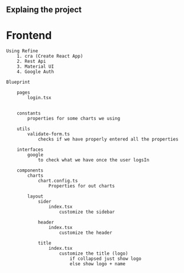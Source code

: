 ## Explaing the project

# Frontend

    Using Refine
        1. cra (Create React App)
        2. Rest Api
        3. Material UI
        4. Google Auth

    Blueprint

        pages
            login.tsx


        constants
            properties for some charts we using

        utils
            validate-form.ts
                checks if we have properly entered all the properties

        interfaces
            google
                to check what we have once the user logsIn

        components
            charts
                chart.config.ts
                    Properties for out charts

            layout
                sider
                    index.tsx
                        customize the sidebar

                header
                    index.tsx
                        customize the header

                title
                    index.tsx
                        customize the title (logo)
                            if collapsed just show logo
                            else show logo + name
